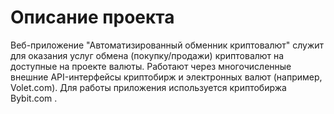 # Описание проекта

Веб-приложение "Автоматизированный обменник криптовалют" служит для оказания услуг обмена (покупку/продажи) криптовалют на доступные на проекте валюты. Работают через многочисленные внешние API-интерфейсы криптобирж и электронных валют (например, Volet.com). Для работы приложения используется криптобиржа Bybit.com .